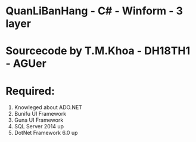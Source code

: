# QuanLiBanHang - C# - Winform - 3 layer
# Sourcecode by T.M.Khoa - DH18TH1 - AGUer
# Required:
  1.  Knowleged about ADO.NET
  2.  Bunifu UI Framework
  3.  Guna UI Framework
  4.  SQL Server 2014 up
  5.  DotNet Framework 6.0 up
